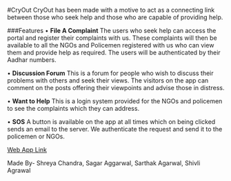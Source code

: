 #CryOut
CryOut has been made with a motive to act as a connecting link between those who seek help and those who are capable of providing help.

###Features
  •	**File A Complaint**
    The users who seek help can access the portal and register their complaints with us. These complaints will then be available to all the NGOs and Policemen registered with us who can view them and provide help as required. The users will be authenticated by their Aadhar numbers.

  •	**Discussion Forum**
    This is a forum for people who wish to discuss their problems with others and seek their views. The visitors on the app can comment on the posts offering their viewpoints and advise those in distress.

  •	**Want to Help**
    This is a login system provided for the NGOs and policemen to see the complaints which they can address. 

  •	**SOS**
    A button is available on the app at all times which on being clicked sends an email to the server. We authenticate the request and send it to the policemen or NGOs.


[Web App Link](https://github.com/shr7/CryOut)

Made By- Shreya Chandra, Sagar Aggarwal, Sarthak Agarwal, Shivli Agrawal
